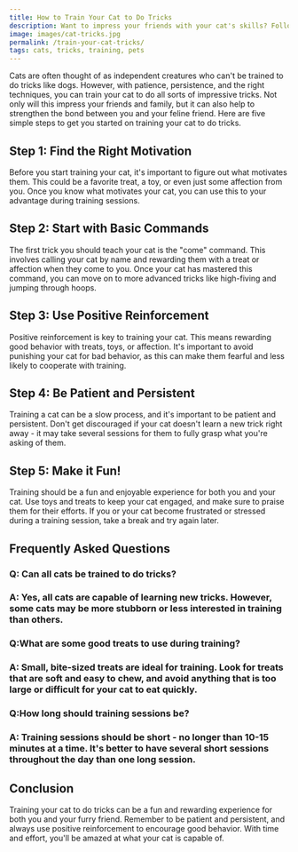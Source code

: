 ```yaml
---
title: How to Train Your Cat to Do Tricks
description: Want to impress your friends with your cat's skills? Follow these simple steps to train your cat to do tricks like high-fiving and jumping through hoops!
image: images/cat-tricks.jpg
permalink: /train-your-cat-tricks/
tags: cats, tricks, training, pets
---
```


Cats are often thought of as independent creatures who can't be trained to do tricks like dogs. However, with patience, persistence, and the right techniques, you can train your cat to do all sorts of impressive tricks. Not only will this impress your friends and family, but it can also help to strengthen the bond between you and your feline friend. Here are five simple steps to get you started on training your cat to do tricks.

## Step 1: Find the Right Motivation
Before you start training your cat, it's important to figure out what motivates them. This could be a favorite treat, a toy, or even just some affection from you. Once you know what motivates your cat, you can use this to your advantage during training sessions.

## Step 2: Start with Basic Commands
The first trick you should teach your cat is the "come" command. This involves calling your cat by name and rewarding them with a treat or affection when they come to you. Once your cat has mastered this command, you can move on to more advanced tricks like high-fiving and jumping through hoops.

## Step 3: Use Positive Reinforcement
Positive reinforcement is key to training your cat. This means rewarding good behavior with treats, toys, or affection. It's important to avoid punishing your cat for bad behavior, as this can make them fearful and less likely to cooperate with training.

## Step 4: Be Patient and Persistent
Training a cat can be a slow process, and it's important to be patient and persistent. Don't get discouraged if your cat doesn't learn a new trick right away - it may take several sessions for them to fully grasp what you're asking of them.

## Step 5: Make it Fun!
Training should be a fun and enjoyable experience for both you and your cat. Use toys and treats to keep your cat engaged, and make sure to praise them for their efforts. If you or your cat become frustrated or stressed during a training session, take a break and try again later.

## Frequently Asked Questions

### Q: Can all cats be trained to do tricks?
### A: Yes, all cats are capable of learning new tricks. However, some cats may be more stubborn or less interested in training than others.

### Q:What are some good treats to use during training?
### A: Small, bite-sized treats are ideal for training. Look for treats that are soft and easy to chew, and avoid anything that is too large or difficult for your cat to eat quickly.

### Q:How long should training sessions be?
### A: Training sessions should be short - no longer than 10-15 minutes at a time. It's better to have several short sessions throughout the day than one long session.

## Conclusion
Training your cat to do tricks can be a fun and rewarding experience for both you and your furry friend. Remember to be patient and persistent, and always use positive reinforcement to encourage good behavior. With time and effort, you'll be amazed at what your cat is capable of.